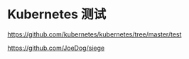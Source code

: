 # Kubernetes 测试

<https://github.com/kubernetes/kubernetes/tree/master/test>

https://github.com/JoeDog/siege